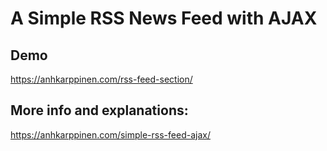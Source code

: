 # A Simple RSS News Feed with AJAX

## Demo
https://anhkarppinen.com/rss-feed-section/

## More info and explanations:
https://anhkarppinen.com/simple-rss-feed-ajax/
